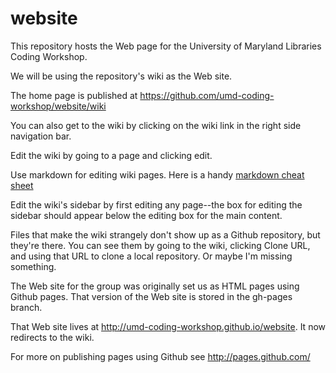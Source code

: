 website
=============================

This repository hosts the Web page for the University of Maryland Libraries Coding Workshop.

We will be using the repository's wiki as the Web site.

The home page is published at https://github.com/umd-coding-workshop/website/wiki 

You can also get to the wiki by clicking on the wiki link in the right side navigation bar.

Edit the wiki by going to a page and clicking edit. 

Use markdown for editing wiki pages. Here is a handy [markdown cheat sheet](https://github.com/adam-p/markdown-here/wiki/Markdown-Cheatsheet#wiki-lists)

Edit the wiki's sidebar by first editing any page--the box for editing the sidebar should appear below the editing box for the main content.

Files that make the wiki strangely don't show up as a Github repository, but they're there. You can see them by going to the wiki, clicking Clone URL, and using that URL to clone a local repository. Or maybe I'm missing something.

The Web site for the group was originally set us as HTML pages using Github pages. That version of the Web site is stored in the gh-pages branch.

That Web site lives at http://umd-coding-workshop.github.io/website. It now redirects to the wiki.

For more on publishing pages using Github see http://pages.github.com/


